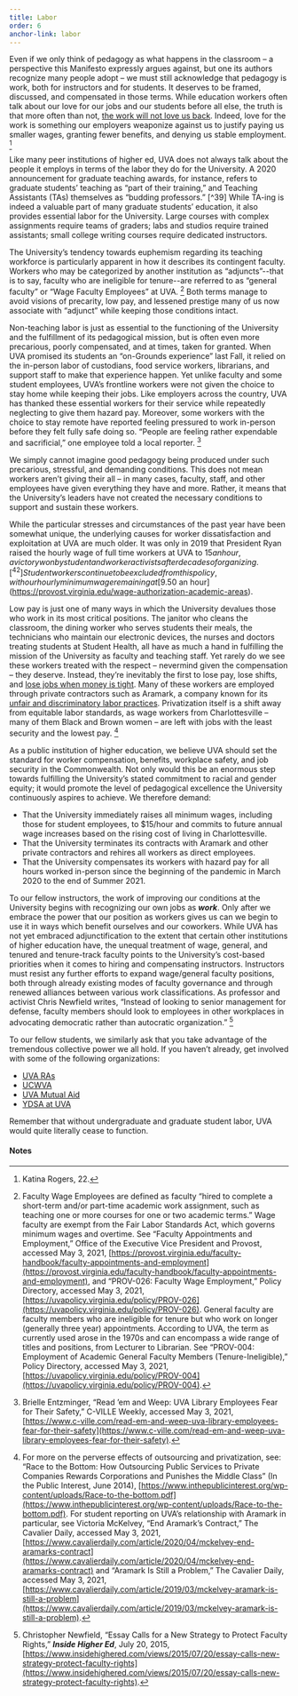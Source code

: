```yaml
---
title: Labor 
order: 6
anchor-link: labor
---
```


Even if we only think of pedagogy as what happens in the classroom – a perspective this Manifesto expressly argues against, but one its authors recognize many people adopt – we must still acknowledge that pedagogy is work, both for instructors and for students. It deserves to be framed, discussed, and compensated in those terms. While education workers often talk about our love for our jobs and our students before all else, the truth is that more often than not, [the work will not love us back](https://www.teenvogue.com/story/sarah-jaffe-work-wont-love-you-back-book). Indeed, love for the work is something our employers weaponize against us to justify paying us smaller wages, granting fewer benefits, and denying us stable employment. [^38]

<div id="gradlabor">

<p>Like many peer institutions of higher ed, UVA does not always talk about the people it employs in terms of the labor they do for the University. A 2020 announcement for graduate teaching awards, for instance, refers to graduate students’ teaching as “part of their training,” and Teaching Assistants (TAs) themselves as “budding professors.” [^39] While TA-ing is indeed a valuable part of many graduate students’ education, it also provides essential labor for the University. Large courses with complex assignments require teams of graders; labs and studios require trained assistants; small college writing courses require dedicated instructors.</p>
</div>   

The University’s tendency towards euphemism regarding its teaching workforce is particularly apparent in how it describes its contingent faculty. Workers who may be categorized by another institution as “adjuncts”--that is to say, faculty who are ineligible for tenure--are referred to as “general faculty” or “Wage Faculty Employees” at UVA. [^40] Both terms manage to avoid visions of precarity, low pay, and lessened prestige many of us now associate with “adjunct” while keeping those conditions intact. 

Non-teaching labor is just as essential to the functioning of the University and the fulfillment of its pedagogical mission, but is often even more precarious, poorly compensated, and at times, taken for granted. When UVA promised its students an “on-Grounds experience” last Fall, it relied on the in-person labor of custodians, food service workers, librarians, and support staff to make that experience happen. Yet unlike faculty and some student employees, UVA’s frontline workers were not given the choice to stay home while keeping their jobs. Like employers across the country, UVA has thanked these essential workers for their service while repeatedly neglecting to give them hazard pay. Moreover, some workers with the choice to stay remote have reported feeling pressured to work in-person before they felt fully safe doing so. “People are feeling rather expendable and sacrificial,” one employee told a local reporter. [^41]

We simply cannot imagine good pedagogy being produced under such precarious, stressful, and demanding conditions. This does not mean workers aren’t giving their all – in many cases, faculty, staff, and other employees have given everything they have and more. Rather, it means that the University’s leaders have not created the necessary conditions to support and sustain these workers.

While the particular stresses and circumstances of the past year have been somewhat unique, the underlying causes for worker dissatisfaction and exploitation at UVA are much older. It was only in 2019 that President Ryan raised the hourly wage of full time workers at UVA to $15 an hour, a victory won by student and worker activists after decades of organizing. [^42] Student workers continue to be excluded from this policy, with our hourly minimum wage remaining at [$9.50 an hour](https://provost.virginia.edu/wage-authorization-academic-areas).

Low pay is just one of many ways in which the University devalues those who work in its most critical positions. The janitor who cleans the classroom, the dining worker who serves students their meals, the technicians who maintain our electronic devices, the nurses and doctors treating students at Student Health, all have as much a hand in fulfilling the mission of the University as faculty and teaching staff. Yet rarely do we see these workers treated with the respect – nevermind given the compensation – they deserve. Instead, they’re inevitably the first to lose pay, lose shifts, and [lose jobs when money is tight](https://www.cavalierdaily.com/article/2020/04/u-va-contracted-aramark-workers-laid-off-without-severance-notice-amid-covid-19-facility-closures). Many of these workers are employed through private contractors such as Aramark, a company known for its [unfair and discriminatory labor practices](https://www.corp-research.org/aramark). Privatization itself is a shift away from equitable labor standards, as wage workers from Charlottesville – many of them Black and Brown women – are left with jobs with the least security and the lowest pay. [^43]

As a public institution of higher education, we believe UVA should set the standard for worker compensation, benefits, workplace safety, and job security in the Commonwealth. Not only would this be an enormous step towards fulfilling the University’s stated commitment to racial and gender equity; it would promote the level of pedagogical excellence the University continuously aspires to achieve. We therefore demand:
* That the University immediately raises all minimum wages, including those for student employees, to $15/hour and commits to future annual wage increases based on the rising cost of living in Charlottesville.
* That the University terminates its contracts with Aramark and other private contractors and rehires all workers as direct employees. 
* That the University compensates its workers with hazard pay for all hours worked in-person since the beginning of the pandemic in March 2020 to the end of Summer 2021.

To our fellow instructors, the work of improving our conditions at the University begins with recognizing our own jobs as ***work***. Only after we embrace the power that our position as workers gives us can we begin to use it in ways which benefit ourselves and our coworkers. While UVA has not yet embraced adjunctification to the extent that certain other institutions of higher education have, the unequal treatment of wage, general, and tenured and tenure-track faculty points to the University’s cost-based priorities when it comes to hiring and compensating instructors. Instructors must resist any further efforts to expand wage/general faculty positions, both through already existing modes of faculty governance and through renewed alliances between various work classifications. As professor and activist Chris Newfield writes, “Instead of looking to senior management for defense, faculty members should look to employees in other workplaces in advocating democratic rather than autocratic organization.” [^44]

To our fellow students, we similarly ask that you take advantage of the tremendous collective power we all hold. If you haven’t already, get involved with some of the following organizations:
* [UVA RAs](https://twitter.com/uva_ra)
* [UCWVA](https://www.ucwva.org/)
* [UVA Mutual Aid](https://www.uvastudco.com/uva-mutual-aid)
* [YDSA at UVA](https://atuva.student.virginia.edu/organization/youngdemocraticsocialists)

Remember that without undergraduate and graduate student labor, UVA would quite literally cease to function.

#### Notes

[^38]: Katina Rogers, 22.

[^39]: Amy Garrou, “There’s Something That Makes These Graduate Instructors Special,” UVA Today, May 21, 2020, [https://news.virginia.edu/content/theres-something-makes-these-graduate-instructors-special](https://news.virginia.edu/content/theres-something-makes-these-graduate-instructors-special). This characterization of graduate TAs as “budding professors” reveals a certain naivete regarding the job prospects (and indeed, aspirations) of many graduate students who currently attend and work at UVA. 

[^40]: Faculty Wage Employees are defined as faculty “hired to complete a short-term and/or part-time academic work assignment, such as teaching one or more courses for one or two academic terms.” Wage faculty are exempt from the Fair Labor Standards Act, which governs minimum wages and overtime. See “Faculty Appointments and Employment,” Office of the Executive Vice President and Provost, accessed May 3, 2021, [https://provost.virginia.edu/faculty-handbook/faculty-appointments-and-employment](https://provost.virginia.edu/faculty-handbook/faculty-appointments-and-employment), and “PROV-026: Faculty Wage Employment,” Policy Directory, accessed May 3, 2021, [https://uvapolicy.virginia.edu/policy/PROV-026](https://uvapolicy.virginia.edu/policy/PROV-026). General faculty are faculty members who are ineligible for tenure but who work on longer (generally three year) appointments. According to UVA, the term as currently used arose in the 1970s and can encompass a wide range of titles and positions, from Lecturer to Librarian. See “PROV-004: Employment of Academic General Faculty Members (Tenure-Ineligible),” Policy Directory, accessed May 3, 2021, [https://uvapolicy.virginia.edu/policy/PROV-004](https://uvapolicy.virginia.edu/policy/PROV-004). 

[^41]: Brielle Entzminger, “Read ’em and Weep: UVA Library Employees Fear for Their Safety,” C-VILLE Weekly, accessed May 3, 2021, [https://www.c-ville.com/read-em-and-weep-uva-library-employees-fear-for-their-safety](https://www.c-ville.com/read-em-and-weep-uva-library-employees-fear-for-their-safety).

[^42]: See “Living Wage at UVA,” lwc-uva, accessed May 3, 2021, [https://livingwageatuva.wixsite.com/lwc-uva](https://livingwageatuva.wixsite.com/lwc-uva) for more information. Since 2019, the cost of living in Charlottesville has continued to rise. The Economic Policy Institute’s “Family Budget Calculator” puts a single, childless adult’s annual costs at $38,839, or over $18/hr working full time. MIT’s Living Wage Calculator puts its estimate for a living wage in Charlottesville slightly  lower at $15.63/hour for a single, childless adult. See “Family Budget Calculator,” Economic Policy Institute, accessed May 3, 2021, [https://www.epi.org/resources/budget/](https://www.epi.org/resources/budget/) and “Living Wage Calculation for Charlottesville City, Virginia,” Living Wage Calculator, accessed May 3, 2021, [https://livingwage.mit.edu/counties/51540](https://livingwage.mit.edu/counties/51540).

[^43]: For more on the perverse effects of outsourcing and privatization, see: “Race to the Bottom: How Outsourcing Public Services to Private Companies Rewards Corporations and Punishes the Middle Class” (In the Public Interest, June 2014), [https://www.inthepublicinterest.org/wp-content/uploads/Race-to-the-bottom.pdf](https://www.inthepublicinterest.org/wp-content/uploads/Race-to-the-bottom.pdf). For student reporting on UVA’s relationship with Aramark in particular, see Victoria McKelvey, “End Aramark’s Contract,” The Cavalier Daily, accessed May 3, 2021, [https://www.cavalierdaily.com/article/2020/04/mckelvey-end-aramarks-contract](https://www.cavalierdaily.com/article/2020/04/mckelvey-end-aramarks-contract) and “Aramark Is Still a Problem,” The Cavalier Daily, accessed May 3, 2021, [https://www.cavalierdaily.com/article/2019/03/mckelvey-aramark-is-still-a-problem](https://www.cavalierdaily.com/article/2019/03/mckelvey-aramark-is-still-a-problem). 

[^44]: Christopher Newfield, “Essay Calls for a New Strategy to Protect Faculty Rights,” ***Inside Higher Ed***, July 20, 2015, [https://www.insidehighered.com/views/2015/07/20/essay-calls-new-strategy-protect-faculty-rights](https://www.insidehighered.com/views/2015/07/20/essay-calls-new-strategy-protect-faculty-rights).




